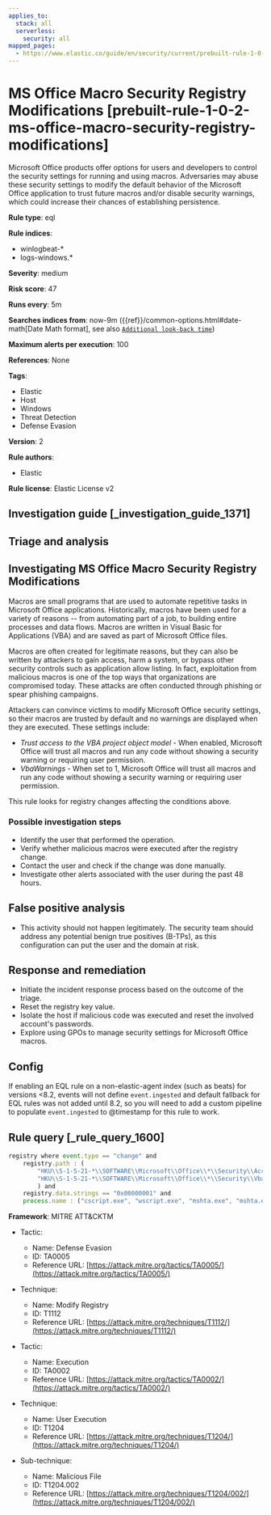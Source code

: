 ```yaml
---
applies_to:
  stack: all
  serverless:
    security: all
mapped_pages:
  - https://www.elastic.co/guide/en/security/current/prebuilt-rule-1-0-2-ms-office-macro-security-registry-modifications.html
---
```


# MS Office Macro Security Registry Modifications [prebuilt-rule-1-0-2-ms-office-macro-security-registry-modifications]

Microsoft Office products offer options for users and developers to control the security settings for running and using macros. Adversaries may abuse these security settings to modify the default behavior of the Microsoft Office application to trust future macros and/or disable security warnings, which could increase their chances of establishing persistence.

**Rule type**: eql

**Rule indices**:

* winlogbeat-*
* logs-windows.*

**Severity**: medium

**Risk score**: 47

**Runs every**: 5m

**Searches indices from**: now-9m ({{ref}}/common-options.html#date-math[Date Math format], see also [`Additional look-back time`](docs-content://solutions/security/detect-and-alert/create-detection-rule.md#rule-schedule))

**Maximum alerts per execution**: 100

**References**: None

**Tags**:

* Elastic
* Host
* Windows
* Threat Detection
* Defense Evasion

**Version**: 2

**Rule authors**:

* Elastic

**Rule license**: Elastic License v2

## Investigation guide [_investigation_guide_1371]

## Triage and analysis

## Investigating MS Office Macro Security Registry Modifications

Macros are small programs that are used to automate repetitive tasks in Microsoft Office applications.
Historically, macros have been used for a variety of reasons -- from automating part of a job, to
building entire processes and data flows. Macros are written in Visual Basic for Applications (VBA) and are saved as
part of Microsoft Office files.

Macros are often created for legitimate reasons, but they can also be written by attackers to gain access, harm a
system, or bypass other security controls such as application allow listing. In fact, exploitation from malicious macros
is one of the top ways that organizations are compromised today. These attacks are often conducted through phishing or
spear phishing campaigns.

Attackers can convince victims to modify Microsoft Office security settings, so their macros are trusted by default and
no warnings are displayed when they are executed. These settings include:

* *Trust access to the VBA project object model* - When enabled, Microsoft Office will trust all macros and run any code
without showing a security warning or requiring user permission.
* *VbaWarnings* - When set to 1, Microsoft Office will trust all macros and run any code without showing a security
warning or requiring user permission.

This rule looks for registry changes affecting the conditions above.

### Possible investigation steps

- Identify the user that performed the operation.
- Verify whether malicious macros were executed after the registry change.
- Contact the user and check if the change was done manually.
- Investigate other alerts associated with the user during the past 48 hours.

## False positive analysis

- This activity should not happen legitimately. The security team should address any potential benign true
positives (B-TPs), as this configuration can put the user and the domain at risk.

## Response and remediation

- Initiate the incident response process based on the outcome of the triage.
- Reset the registry key value.
- Isolate the host if malicious code was executed and reset the involved account's passwords.
- Explore using GPOs to manage security settings for Microsoft Office macros.


## Config

If enabling an EQL rule on a non-elastic-agent index (such as beats) for versions <8.2, events will not define `event.ingested` and default fallback for EQL rules was not added until 8.2, so you will need to add a custom pipeline to populate `event.ingested` to @timestamp for this rule to work.

## Rule query [_rule_query_1600]

```js
registry where event.type == "change" and
    registry.path : (
        "HKU\\S-1-5-21-*\\SOFTWARE\\Microsoft\\Office\\*\\Security\\AccessVBOM",
        "HKU\\S-1-5-21-*\\SOFTWARE\\Microsoft\\Office\\*\\Security\\VbaWarnings"
        ) and
    registry.data.strings == "0x00000001" and
    process.name : ("cscript.exe", "wscript.exe", "mshta.exe", "mshta.exe", "winword.exe", "excel.exe")
```

**Framework**: MITRE ATT&CKTM

* Tactic:

    * Name: Defense Evasion
    * ID: TA0005
    * Reference URL: [https://attack.mitre.org/tactics/TA0005/](https://attack.mitre.org/tactics/TA0005/)

* Technique:

    * Name: Modify Registry
    * ID: T1112
    * Reference URL: [https://attack.mitre.org/techniques/T1112/](https://attack.mitre.org/techniques/T1112/)

* Tactic:

    * Name: Execution
    * ID: TA0002
    * Reference URL: [https://attack.mitre.org/tactics/TA0002/](https://attack.mitre.org/tactics/TA0002/)

* Technique:

    * Name: User Execution
    * ID: T1204
    * Reference URL: [https://attack.mitre.org/techniques/T1204/](https://attack.mitre.org/techniques/T1204/)

* Sub-technique:

    * Name: Malicious File
    * ID: T1204.002
    * Reference URL: [https://attack.mitre.org/techniques/T1204/002/](https://attack.mitre.org/techniques/T1204/002/)



